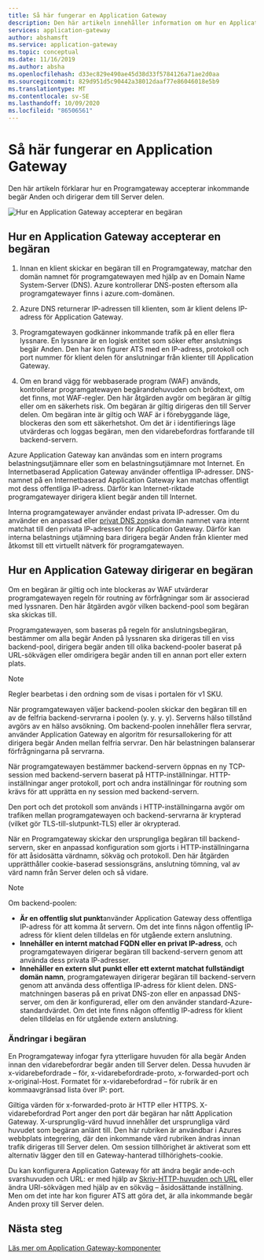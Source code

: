 ```yaml
---
title: Så här fungerar en Application Gateway
description: Den här artikeln innehåller information om hur en Application Gateway accepterar inkommande begär Anden och dirigerar dem till Server delen.
services: application-gateway
author: abshamsft
ms.service: application-gateway
ms.topic: conceptual
ms.date: 11/16/2019
ms.author: absha
ms.openlocfilehash: d33ec829e490ae45d38d33f5784126a71ae2d0aa
ms.sourcegitcommit: 829d951d5c90442a38012daaf77e86046018e5b9
ms.translationtype: MT
ms.contentlocale: sv-SE
ms.lasthandoff: 10/09/2020
ms.locfileid: "86506561"
---
```

# <a name="how-an-application-gateway-works"></a>Så här fungerar en Application Gateway

Den här artikeln förklarar hur en Programgateway accepterar inkommande begär Anden och dirigerar dem till Server delen.

![Hur en Application Gateway accepterar en begäran](./media/how-application-gateway-works/how-application-gateway-works.png)

## <a name="how-an-application-gateway-accepts-a-request"></a>Hur en Application Gateway accepterar en begäran

1. Innan en klient skickar en begäran till en Programgateway, matchar den domän namnet för programgatewayen med hjälp av en Domain Name System-Server (DNS). Azure kontrollerar DNS-posten eftersom alla programgatewayer finns i azure.com-domänen.

2. Azure DNS returnerar IP-adressen till klienten, som är klient delens IP-adress för Application Gateway.

3. Programgatewayen godkänner inkommande trafik på en eller flera lyssnare. En lyssnare är en logisk entitet som söker efter anslutnings begär Anden. Den har kon figurer ATS med en IP-adress, protokoll och port nummer för klient delen för anslutningar från klienter till Application Gateway.

4. Om en brand vägg för webbaserade program (WAF) används, kontrollerar programgatewayen begärandehuvuden och brödtext, om det finns, mot WAF-regler. Den här åtgärden avgör om begäran är giltig eller om en säkerhets risk. Om begäran är giltig dirigeras den till Server delen. Om begäran inte är giltig och WAF är i förebyggande läge, blockeras den som ett säkerhetshot. Om det är i identifierings läge utvärderas och loggas begäran, men den vidarebefordras fortfarande till backend-servern.

Azure Application Gateway kan användas som en intern programs belastningsutjämnare eller som en belastningsutjämnare mot Internet. En Internetbaserad Application Gateway använder offentliga IP-adresser. DNS-namnet på en Internetbaserad Application Gateway kan matchas offentligt mot dess offentliga IP-adress. Därför kan Internet-riktade programgatewayer dirigera klient begär anden till Internet.

Interna programgatewayer använder endast privata IP-adresser. Om du använder en anpassad eller [privat DNS zon](https://docs.microsoft.com/azure/dns/private-dns-overview)ska domän namnet vara internt matchat till den privata IP-adressen för Application Gateway. Därför kan interna belastnings utjämning bara dirigera begär Anden från klienter med åtkomst till ett virtuellt nätverk för programgatewayen.

## <a name="how-an-application-gateway-routes-a-request"></a>Hur en Application Gateway dirigerar en begäran

Om en begäran är giltig och inte blockeras av WAF utvärderar programgatewayen regeln för routning av förfrågningar som är associerad med lyssnaren. Den här åtgärden avgör vilken backend-pool som begäran ska skickas till.

Programgatewayen, som baseras på regeln för anslutningsbegäran, bestämmer om alla begär Anden på lyssnaren ska dirigeras till en viss backend-pool, dirigera begär anden till olika backend-pooler baserat på URL-sökvägen eller omdirigera begär anden till en annan port eller extern plats.
>[!NOTE]
>Regler bearbetas i den ordning som de visas i portalen för v1 SKU. 

När programgatewayen väljer backend-poolen skickar den begäran till en av de felfria backend-servrarna i poolen (y. y. y. y). Serverns hälso tillstånd avgörs av en hälso avsökning. Om backend-poolen innehåller flera servrar, använder Application Gateway en algoritm för resursallokering för att dirigera begär Anden mellan felfria servrar. Den här belastningen balanserar förfrågningarna på servrarna.

När programgatewayen bestämmer backend-servern öppnas en ny TCP-session med backend-servern baserat på HTTP-inställningar. HTTP-inställningar anger protokoll, port och andra inställningar för routning som krävs för att upprätta en ny session med backend-servern.

Den port och det protokoll som används i HTTP-inställningarna avgör om trafiken mellan programgatewayen och backend-servrarna är krypterad (vilket gör TLS-till-slutpunkt-TLS) eller är okrypterad.

När en Programgateway skickar den ursprungliga begäran till backend-servern, sker en anpassad konfiguration som gjorts i HTTP-inställningarna för att åsidosätta värdnamn, sökväg och protokoll. Den här åtgärden upprätthåller cookie-baserad sessionsgräns, anslutning tömning, val av värd namn från Server delen och så vidare.

 >[!NOTE]
>Om backend-poolen:
> - **Är en offentlig slut punkt**använder Application Gateway dess offentliga IP-adress för att komma åt servern. Om det inte finns någon offentlig IP-adress för klient delen tilldelas en för utgående extern anslutning.
> - **Innehåller en internt matchad FQDN eller en privat IP-adress**, och programgatewayen dirigerar begäran till backend-servern genom att använda dess privata IP-adresser.
> - **Innehåller en extern slut punkt eller ett externt matchat fullständigt domän namn**, programgatewayen dirigerar begäran till backend-servern genom att använda dess offentliga IP-adress för klient delen. DNS-matchningen baseras på en privat DNS-zon eller en anpassad DNS-server, om den är konfigurerad, eller om den använder standard-Azure-standardvärdet. Om det inte finns någon offentlig IP-adress för klient delen tilldelas en för utgående extern anslutning.

### <a name="modifications-to-the-request"></a>Ändringar i begäran

En Programgateway infogar fyra ytterligare huvuden för alla begär Anden innan den vidarebefordrar begär anden till Server delen. Dessa huvuden är x-vidarebefordrade – för, x-vidarebefordrade-proto, x-forwarded-port och x-original-Host. Formatet för x-vidarebefordrad – för rubrik är en kommaavgränsad lista över IP: port.

Giltiga värden för x-forwarded-proto är HTTP eller HTTPS. X-vidarebefordrad Port anger den port där begäran har nått Application Gateway. X-ursprunglig-värd huvud innehåller det ursprungliga värd huvudet som begäran anlänt till. Den här rubriken är användbar i Azures webbplats integrering, där den inkommande värd rubriken ändras innan trafik dirigeras till Server delen. Om session tillhörighet är aktiverat som ett alternativ lägger den till en Gateway-hanterad tillhörighets-cookie.

Du kan konfigurera Application Gateway för att ändra begär ande-och svarshuvuden och URL: er med hjälp av [Skriv-HTTP-huvuden och URL](rewrite-http-headers-url.md) eller ändra URI-sökvägen med hjälp av en sökväg – åsidosättande inställning. Men om det inte har kon figurer ATS att göra det, är alla inkommande begär Anden proxy till Server delen.

## <a name="next-steps"></a>Nästa steg

[Läs mer om Application Gateway-komponenter](application-gateway-components.md)

